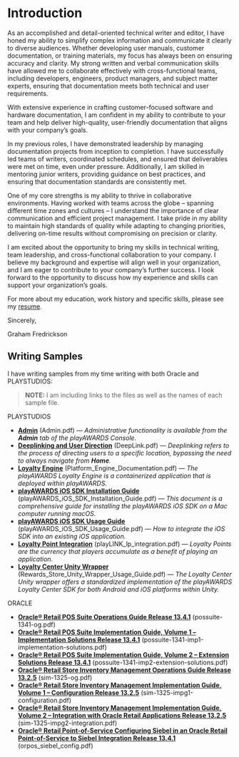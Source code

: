 # Introduction

As an accomplished and detail-oriented technical writer and editor, I have honed my ability to simplify complex information and communicate it clearly to diverse audiences. Whether developing user manuals, customer documentation, or training materials, my focus has always been on ensuring accuracy and clarity. My strong written and verbal communication skills have allowed me to collaborate effectively with cross-functional teams, including developers, engineers, product managers, and subject matter experts, ensuring that documentation meets both technical and user requirements. 

With extensive experience in crafting customer-focused software and hardware documentation, I am confident in my ability to contribute to your team and help deliver high-quality, user-friendly documentation that aligns with your company’s goals. 

In my previous roles, I have demonstrated leadership by managing documentation projects from inception to completion. I have successfully led teams of writers, coordinated schedules, and ensured that deliverables were met on time, even under pressure. Additionally, I am skilled in mentoring junior writers, providing guidance on best practices, and ensuring that documentation standards are consistently met. 

One of my core strengths is my ability to thrive in collaborative environments. Having worked with teams across the globe – spanning different time zones and cultures – I understand the importance of clear communication and efficient project management. I take pride in my ability to maintain high standards of quality while adapting to changing priorities, delivering on-time results without compromising on precision or clarity. 

I am excited about the opportunity to bring my skills in technical writing, team leadership, and cross-functional collaboration to your company. I believe my background and expertise will align well in your organization, and I am eager to contribute to your company’s further success. I look forward to the opportunity to discuss how my experience and skills can support your organization’s goals. 

For more about my education, work history and specific skills, please see my [resume](GRAHAM_FREDRICKSON.pdf).
 

Sincerely,   

Graham Fredrickson 

 

## Writing Samples 

I have writing samples from my time writing with both Oracle and PLAYSTUDIOS: 

> **NOTE:** I am including links to the files as well as the names of each sample file.

PLAYSTUDIOS
- **[Admin](admin.pdf)** (Admin.pdf) — *Administrative functionality is available from the **Admin** tab of the playAWARDS Console.* 
- **[Deeplinking and User Direction](DeepLink.pdf)** (DeepLink.pdf) — *Deeplinking refers to the process of directing users to a specific location, bypassing the need to always navigate from **Home**.* 
- **[Loyalty Engine](Platform_Engine_Documentation.pdf)** (Platform_Engine_Documentation.pdf) —  *The playAWARDS Loyalty Engine is a containerized application that is deployed within playAWARDS.* 
- **[playAWARDS iOS SDK Installation Guide](playAWARDS_iOS_SDK_Installation_Guide.pdf)** (playAWARDS_iOS_SDK_Installation_Guide.pdf) —  *This document is a comprehensive guide for installing the playAWARDS iOS SDK on a Mac computer running macOS.* 
- **[playAWARDS iOS SDK Usage Guide](playAWARDS_iOS_SDK_Usage_Guide.pdf)** (playAWARDS_iOS_SDK_Usage_Guide.pdf) — *How to integrate the iOS SDK into an existing iOS application.* 
- **[Loyalty Point Integration](playLINK_lp_integration.pdf)** (playLINK_lp_integration.pdf) — *Loyalty Points are the currency that players accumulate as a benefit of playing an application.* 
- **[Loyalty Center Unity Wrapper](Rewards_Store_Unity_Wrapper_Usage_Guide.pdf)** (Rewards_Store_Unity_Wrapper_Usage_Guide.pdf) — *The Loyalty Center Unity wrapper offers a standardized implementation of the playAWARDS Loyalty Center SDK for both Android and iOS platforms within Unity.* 
 
ORACLE
- **[Oracle® Retail POS Suite Operations Guide Release 13.4.1](possuite-1341-og.pdf)** (possuite-1341-og.pdf) 
- **[Oracle® Retail POS Suite Implementation Guide, Volume 1 – Implementation Solutions Release 13.4.1](possuite-1341-imp1-implementation-solutions.pdf)** (possuite-1341-imp1-implementation-solutions.pdf) 
- **[Oracle® Retail POS Suite Implementation Guide, Volume 2 – Extension Solutions Release 13.4.1](possuite-1341-imp2-extension-solutions.pdf)** (possuite-1341-imp2-extension-solutions.pdf)  
- **[Oracle® Retail Store Inventory Management Operations Guide Release 13.2.5](sim-1325-og.pdf)** (sim-1325-og.pdf) 
- **[Oracle® Retail Store Inventory Management Implementation Guide, Volume 1 – Configuration Release 13.2.5](sim-1325-impg1-configuration.pdf)** (sim-1325-impg1-configuration.pdf) 
- **[Oracle® Retail Store Inventory Management Implementation Guide, Volume 2 – Integration with Oracle Retail Applications Release 13.2.5](sim-1325-impg2-integration.pdf)** (sim-1325-impg2-integration.pdf) 
- **[Oracle® Retail Point-of-Service Configuring Siebel in an Oracle Retail Point-of-Service to Siebel Integration Release 13.4.1](orpos_siebel_config.pdf)** (orpos_siebel_config.pdf) 
